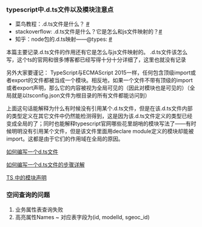 ### typescript中.d.ts文件以及模块注意点

- 菜鸟教程：.d.ts文件是什么？ [#](https://www.runoob.com/typescript/ts-ambient.html)
- stackoverflow: .d.ts文件是什么？它是怎么和js文件映射的？[#](https://stackoverflow.com/questions/21247278/about-d-ts-in-typescript)
- 知乎：node包的.d.ts映射——@types: [#](https://zhuanlan.zhihu.com/p/194196536?utm_source=ZHShareTargetIDMore)

本篇主要记录.d.ts文件的作用还有它是怎么与js文件映射的。
.d.ts文件该怎么写，这个ts的官网和很多博客都已经写得十分十分详细了，这里也就没有记录

另外大家要谨记：
TypeScript与ECMAScript 2015一样，任何包含顶级import或者export的文件都被当成一个模块。相反地，如果一个文件不带有顶级的import或者export声明，那么它的内容被视为全局可见的（因此对模块也是可见的）（全局就是以tsconfig.json文件为根目录的所有文件都能访问到）

上面这句话能解释为什么有时候没有引用某个.d.ts文件，但是在该.d.ts文件内部的类型定义在其它文件中仍然能检测得到，这是因为该.d.ts文件定义的类型已经变成全局的了；同时也能解释typescript官网哪些花里胡哨的模块写法了——有时候明明没有引用某个文件，但是该文件里面用declare module定义的模块却能被import。这都是由于它们的作用域在全局的原因。



[如何编写一个d.ts文件](https://segmentfault.com/a/1190000009247663)

[如何编写一个d.ts文件的步骤详解](https://www.jb51.net/article/138217.htm)

[TS 中的模块声明](https://www.jianshu.com/p/f576299446c8)



### 空间查询的问题

1. 业务属性表查询失败
2. 高亮属性Names ~ 对应表字段为(id, modelId, sgeoc_id)